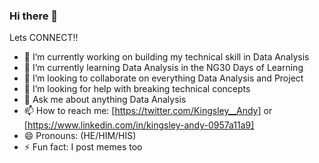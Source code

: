 ### Hi there 👋




Lets CONNECT!!

- 🔭 I’m currently working on building my technical skill in Data Analysis
- 🌱 I’m currently learning Data Analysis in the NG30 Days of Learning
- 👯 I’m looking to collaborate on everything Data Analysis and Project
- 🤔 I’m looking for help with breaking technical concepts
- 💬 Ask me about anything Data Analysis
- 📫 How to reach me: [https://twitter.com/Kingsley__Andy] or [https://www.linkedin.com/in/kingsley-andy-0957a11a9]
- 😄 Pronouns: (HE/HIM/HIS)
- ⚡ Fun fact: I post memes too

